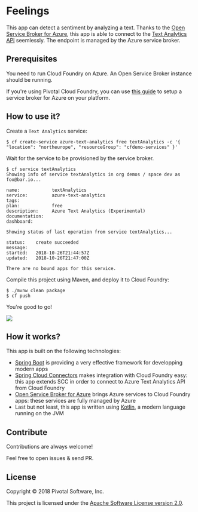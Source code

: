 # Feelings

This app can detect a sentiment by analyzing a text.
Thanks to the [Open Service Broker for Azure](https://github.com/Azure/open-service-broker-azure),
this app is able to connect to the
[Text Analytics API](https://azure.microsoft.com/en-us/services/cognitive-services/text-analytics/)
seemlessly.
The endpoint is managed by the Azure service broker.

## Prerequisites

You need to run Cloud Foundry on Azure.
An Open Service Broker instance should be running.

If you're using Pivotal Cloud Foundry, you can use
[this guide](https://gist.github.com/alexandreroman/1ae63509067317fc07a0263d5fbbd903)
to setup a service broker for Azure on your platform.

## How to use it?

Create a `Text Analytics` service:
```shell
$ cf create-service azure-text-analytics free textAnalytics -c '{ "location": "northeurope", "resourceGroup": "cfdemo-services" }'
```

Wait for the service to be provisioned by the service broker.
```shell
$ cf service textAnalytics
Showing info of service textAnalytics in org demos / space dev as foo@bar.io...

name:            textAnalytics
service:         azure-text-analytics
tags:
plan:            free
description:     Azure Text Analytics (Experimental)
documentation:
dashboard:

Showing status of last operation from service textAnalytics...

status:    create succeeded
message:
started:   2018-10-26T21:44:57Z
updated:   2018-10-26T21:47:00Z

There are no bound apps for this service.
```

Compile this project using Maven, and deploy it to Cloud Foundry:
```shell
$ ./mvnw clean package
$ cf push
```

You're good to go!

<img src="https://imgur.com/download/kPcNjUI"/>

## How it works?

This app is built on the following technologies:
 - [Spring Boot](https://spring.io/projects/spring-boot) is providing a very effective framework for developping modern apps
 - [Spring Cloud Connectors](https://cloud.spring.io/spring-cloud-connectors/) makes integration with Cloud Foundry easy:
 this app extends SCC in order to connect to Azure Text Analytics API from Cloud Foundry
 - [Open Service Broker for Azure](https://github.com/Azure/open-service-broker-azure) brings Azure services to
 Cloud Foundry apps: these services are fully managed by Azure
 - Last but not least, this app is written using [Kotlin](https://kotlinlang.org/), a modern language running on the JVM

## Contribute

Contributions are always welcome!

Feel free to open issues & send PR.

## License

Copyright &copy; 2018 Pivotal Software, Inc.

This project is licensed under the [Apache Software License version 2.0](https://www.apache.org/licenses/LICENSE-2.0).
